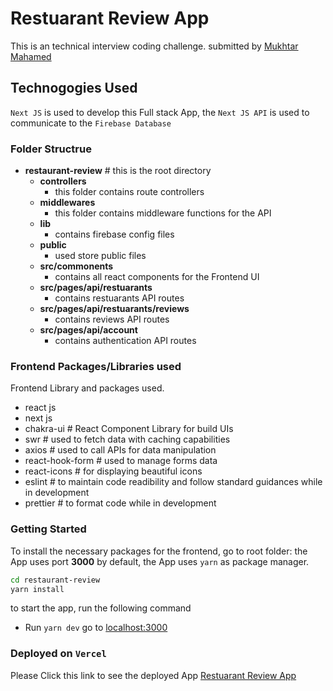 # Restuarant Review App

This is an technical interview coding challenge. submitted by [Mukhtar Mahamed](https://github.com/janogale)

## Technogogies Used

`Next JS` is used to develop this Full stack App, the `Next JS API` is used to communicate to the `Firebase Database`

### **Folder Structrue**

- **restaurant-review** # this is the root directory
  - **controllers**
    - this folder contains route controllers
  - **middlewares**
    - this folder contains middleware functions for the API
  - **lib**
    - contains firebase config files
  - **public**
    - used store public files
  - **src/commonents**
    - contains all react components for the Frontend UI
  - **src/pages/api/restuarants**
    - contains restuarants API routes
  - **src/pages/api/restuarants/reviews**
    - contains reviews API routes
  - **src/pages/api/account**
    - contains authentication API routes

### **Frontend Packages/Libraries used**

Frontend Library and packages used.

- react js
- next js
- chakra-ui # React Component Library for build UIs
- swr # used to fetch data with caching capabilities
- axios # used to call APIs for data manipulation
- react-hook-form # used to manage forms data
- react-icons # for displaying beautiful icons
- eslint # to maintain code readibility and follow standard guidances while in development
- prettier # to format code while in development

### Getting Started

To install the necessary packages for the frontend, go to root folder:
the App uses port **3000** by default, the App uses `yarn` as package manager.

```bash
cd restaurant-review
yarn install
```

to start the app, run the following command

- Run `yarn dev` go to [localhost:3000](http:localhost:3000)

### Deployed on `Vercel`

Please Click this link to see the deployed App [Restuarant Review App](https://restuarantreview.vercel.app/)
